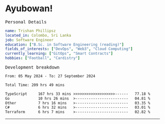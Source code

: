 # Ayubowan!

<samp>Personal Details</samp>

```yaml
name: Trishan Phillipsz
located_in: Colombo, Sri Lanka
job: Software Engineer
education: ["B.Sc. in Software Engineering (reading)"]
fields_of_interests: ["DevOps", "Web3", "Cloud Computing"]
currently_learning: ["GitOps", "Smart Contracts"]
hobbies: ["Football", "Cardistry"]
```

<samp>Development breakdown</samp>

<!--START_SECTION:waka-->

```txt
From: 05 May 2024 - To: 27 September 2024

Total Time: 209 hrs 49 mins

TypeScript     167 hrs 33 mins >>>>>>>>>>>>>>>>>>>------   77.18 %
Go             10 hrs 26 mins  >------------------------   04.81 %
Other          7 hrs 16 mins   >------------------------   03.35 %
C#             6 hrs 32 mins   >------------------------   03.01 %
Terraform      6 hrs 7 mins    >------------------------   02.82 %
```

<!--END_SECTION:waka-->

---
